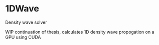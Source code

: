 # 1DWave
Density wave solver

WIP continuation of thesis, calculates 1D density wave propogation on a GPU using CUDA
